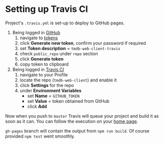 # Setting up Travis CI

Project's `.travis.yml` is set-up to deploy to GitHub pages.

1. Being logged in [GitHub](https://github.com/)
   1. navigate to [tokens](https://github.com/settings/tokens)
   2. click **Generate new token**, confirm your password if required
   3. set **Token description** = `tmdb-web-client-travis`
   4. check `public_repo` under `repo` section
   5. click **Generate token**
   6. copy token to clipboard
2. Being logged in [Travis CI](https://travis-ci.org/)
   1. navigate to your Profile
   2. locate the repo (`tmdb-web-client`) and enable it
   3. click **Settings** for the repo
   4. under **Environment Variables**
      - set **Name** = `GITHUB_TOKEN`
      - set **Value** = token obtained from GitHub
      - click **Add**

Now when you push to `master` Travis will queue your project
and build it as soon as it can. You can follow the execution
on your [home page](https://travis-ci.org/).

`gh-pages` branch will contain the output from `npm run build`.
Of course provided `npm test` went smoothly.
